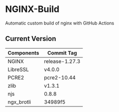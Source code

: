 # NGINX-Build
Automatic custom build of nginx with GitHub Actions

## Current Version
| Components | Commit Tag |
|--|--|
| NGINX | release-1.27.3 |
| LibreSSL | v4.0.0 |
| PCRE2 | pcre2-10.44 |
| zlib | v1.3.1 |
| njs | 0.8.8 |
| ngx_brotli | 34989f5 |
